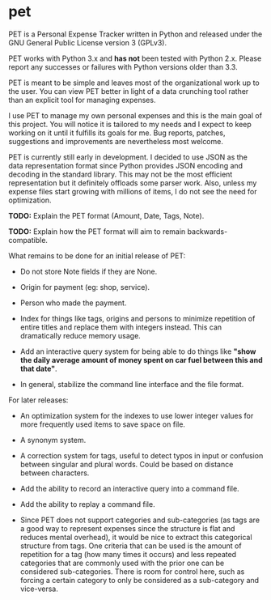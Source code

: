 pet
===

PET is a Personal Expense Tracker written in Python and released under the GNU
General Public License version 3 (GPLv3).

PET works with Python 3.x and **has not** been tested with Python 2.x. Please
report any successes or failures with Python versions older than 3.3.

PET is meant to be simple and leaves most of the organizational work up to the
user. You can view PET better in light of a data crunching tool rather than an
explicit tool for managing expenses.

I use PET to manage my own personal expenses and this is the main goal of this
project. You will notice it is tailored to my needs and I expect to keep working
on it until it fulfills its goals for me. Bug reports, patches, suggestions and
improvements are nevertheless most welcome.

PET is currently still early in development. I decided to use JSON as the data
representation format since Python provides JSON encoding and decoding in the
standard library. This may not be the most efficient representation but it
definitely offloads some parser work. Also, unless my expense files start
growing with millions of items, I do not see the need for optimization.

**TODO:** Explain the PET format (Amount, Date, Tags, Note).

**TODO:** Explain how the PET format will aim to remain backwards-compatible.

What remains to be done for an initial release of PET:

* Do not store Note fields if they are None.

* Origin for payment (eg: shop, service).

* Person who made the payment.

* Index for things like tags, origins and persons to minimize repetition of
entire titles and replace them with integers instead. This can dramatically
reduce memory usage.

* Add an interactive query system for being able to do things like **"show the
daily average amount of money spent on car fuel between this and that date"**.

* In general, stabilize the command line interface and the file format.

For later releases:

* An optimization system for the indexes to use lower integer values for more
frequently used items to save space on file.

* A synonym system.

* A correction system for tags, useful to detect typos in input or confusion
between singular and plural words. Could be based on distance between
characters.

* Add the ability to record an interactive query into a command file.

* Add the ability to replay a command file.

* Since PET does not support categories and sub-categories (as tags are a good
way to represent expenses since the structure is flat and reduces mental
overhead), it would be nice to extract this categorical structure from tags. One
criteria that can be used is the amount of repetition for a tag (how many times
it occurs) and less repeated categories that are commonly used with the prior
one can be considered sub-categories. There is room for control here, such as
forcing a certain category to only be considered as a sub-category and
vice-versa.
